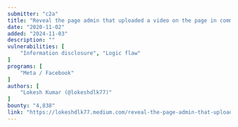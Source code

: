 ```yaml
---
submitter: "c2a"
title: "Reveal the page admin that uploaded a video on the page in comment section"
date: "2020-11-02"
added: "2024-11-03"
description: ""
vulnerabilities: [
    "Information disclosure", "Logic flaw"
]
programs: [
    "Meta / Facebook"
]
authors: [
    "Lokesh Kumar (@lokeshdlk77)"
]
bounty: "4,838"
link: "https://lokeshdlk77.medium.com/reveal-the-page-admin-that-uploaded-a-video-on-the-page-in-comment-section-9760e4a31453"
---
```




